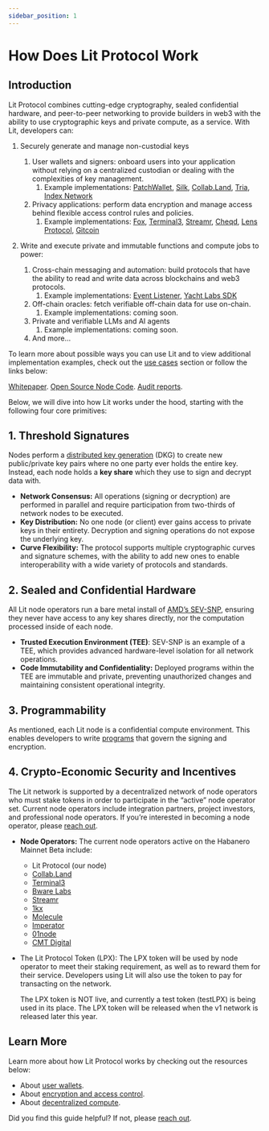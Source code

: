 ```yaml
---
sidebar_position: 1
---
```


# How Does Lit Protocol Work

## Introduction

Lit Protocol combines cutting-edge cryptography, sealed confidential hardware, and peer-to-peer networking to provide builders in web3 with the ability to use cryptographic keys and private compute, as a service. With Lit, developers can: 

1. Securely generate and manage non-custodial keys
    1. User wallets and signers: onboard users into your application without relying on a centralized custodian or dealing with the complexities of key management.
        1. Example implementations: [PatchWallet](https://app.patchwallet.com/), [Silk](https://www.silk.sc/), [Collab.Land](https://www.collab.land/), [Tria](https://www.tria.so/), [Index Network](https://index.network/)
    2. Privacy applications: perform data encryption and manage access behind flexible access control rules and policies. 
        1. Example implementations: [Fox](https://docs.verifymedia.com/publishing/access-control/methods/lit-protocol), [Terminal3](https://www.terminal3.io/), [Streamr](https://streamr.network/), [Cheqd](https://cheqd.io/), [Lens Protocol](https://www.lens.xyz/), [Gitcoin](https://publicgoods.network/)
        
2. Write and execute private and immutable functions and compute jobs to power:
    1. Cross-chain messaging and automation: build protocols that have the ability to read and write data across blockchains and web3 protocols.
        1.  Example implementations: [Event Listener](https://developer.litprotocol.com/v3/tools/event-listener), [Yacht Labs SDK](https://github.com/Yacht-Labs/yacht-lit-sdk)
    2. Off-chain oracles: fetch verifiable off-chain data for use on-chain.
        1. Example implementations: coming soon.
    3. Private and verifiable LLMs and AI agents
        1. Example implementations: coming soon.
    4. And more…
    

To learn more about possible ways you can use Lit and to view additional implementation examples, check out the [use cases](../intro/usecases.md) section or follow the links below:

[Whitepaper](https://github.com/LIT-Protocol/whitepaper).   [Open Source Node Code](https://github.com/LIT-Protocol/Node).   [Audit reports](https://drive.google.com/drive/folders/1Rrht88iUkzpofwl1CvP9gEjqY60BKyFn?ref=spark.litprotocol.com).

Below, we will dive into how Lit works under the hood, starting with the following four core primitives:

## 1. Threshold Signatures

Nodes perform a [distributed key generation](https://docs.google.com/document/d/1eaSk6822d4B-bJtMiiGp4n9N4qZPnwWaEZOy-Xs8AK0/edit#heading=h.2q2y8wxw6nj8) (DKG) to create new public/private key pairs where no one party ever holds the entire key. Instead, each node holds a **key share** which they use to sign and decrypt data with.

- **Network Consensus:** All operations (signing or decryption) are performed in parallel and require participation from two-thirds of network nodes to be executed.
- **Key Distribution:** No one node (or client) ever gains access to private keys in their entirety. Decryption and signing operations do not expose the underlying key.
- **Curve Flexibility:** The protocol supports multiple cryptographic curves and signature schemes, with the ability to add new ones to enable interoperability with a wide variety of protocols and standards.

## 2. Sealed and Confidential Hardware

All Lit node operators run a bare metal install of [AMD’s SEV-SNP](https://www.amd.com/content/dam/amd/en/documents/epyc-business-docs/solution-briefs/amd-secure-encrypted-virtualization-solution-brief.pdf), ensuring they never have access to any key shares directly, nor the computation processed inside of each node.

- **Trusted Execution Environment (TEE)**: SEV-SNP is an example of a TEE, which provides advanced hardware-level isolation for all network operations.
- **Code Immutability and Confidentiality:** Deployed programs within the TEE are immutable and private, preventing unauthorized changes and maintaining consistent operational integrity.

## 3. Programmability

As mentioned, each Lit node is a confidential compute environment. This enables developers to write [programs](https://developer.litprotocol.com/v3/sdk/serverless-signing/quick-start) that govern the signing and encryption. 

## 4. Crypto-Economic Security and Incentives

The Lit network is supported by a decentralized network of node operators who must stake tokens in order to participate in the “active” node operator set. Current node operators include integration partners, project investors, and professional node operators. If you’re interested in becoming a node operator, please [reach out](https://docs.google.com/forms/d/e/1FAIpQLScBVsg-NhdMIC1H1mozh2zaVX0V4WtmEPSPrtmqVtnj_3qqNw/viewform).

- **Node Operators:** The current node operators active on the Habanero Mainnet Beta include:
    - Lit Protocol (our node)
    - [Collab.Land](https://www.collab.land/?ref=spark.litprotocol.com)
    - [Terminal3](https://www.terminal3.io/?ref=spark.litprotocol.com)
    - [Bware Labs](https://bwarelabs.com/?ref=spark.litprotocol.com)
    - [Streamr](https://streamr.network/?ref=spark.litprotocol.com)
    - [1kx](https://1kx.network/?ref=spark.litprotocol.com)
    - [Molecule](https://www.molecule.xyz/?ref=spark.litprotocol.com)
    - [Imperator](https://www.imperator.co/?ref=spark.litprotocol.com)
    - [01node](https://01node.com/?ref=spark.litprotocol.com)
    - [CMT Digital](https://cmt.digital/?ref=spark.litprotocol.com)
- The Lit Protocol Token (LPX): The LPX token will be used by node operator to meet their staking requirement, as well as to reward them for their service.  Developers using Lit will also use the token to pay for transacting on the network.
    
    The LPX token is NOT live, and currently a test token (testLPX) is being used in its place. The LPX token will be released when the v1 network is released later this year. 
    

## Learn More

Learn more about how Lit Protocol works by checking out the resources below:

- About [user wallets](../concepts/pkps-as-wallet.md).
- About [encryption and access control](../concepts/access-control-concept.md).
- About [decentralized compute](../concepts/programmable-signing-concept.md).

Did you find this guide helpful? If not, please [reach out](https://docs.google.com/forms/d/e/1FAIpQLScBVsg-NhdMIC1H1mozh2zaVX0V4WtmEPSPrtmqVtnj_3qqNw/viewform?usp=send_form).
